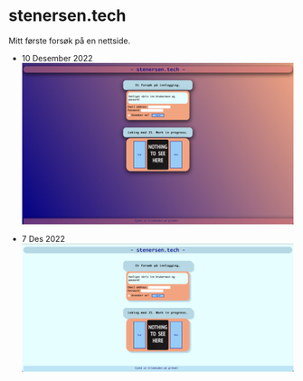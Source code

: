 # stenersen.tech
Mitt første forsøk på en nettside.

- 10 Desember 2022
![10 Des 2022](https://github.com/fstenersen/stenersen.tech/blob/main/img/10%20Des%202022.jpeg?raw=true)

- 7 Des 2022
![7 Des 2022](https://github.com/fstenersen/stenersen.tech/blob/main/img/7%20Des%202022.png?raw=true)
